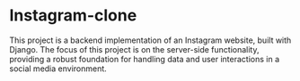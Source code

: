 # Instagram-clone
This project is a backend implementation of an Instagram website, built with Django. The focus of this project is on the server-side functionality, providing a robust foundation for handling data and user interactions in a social media environment.
